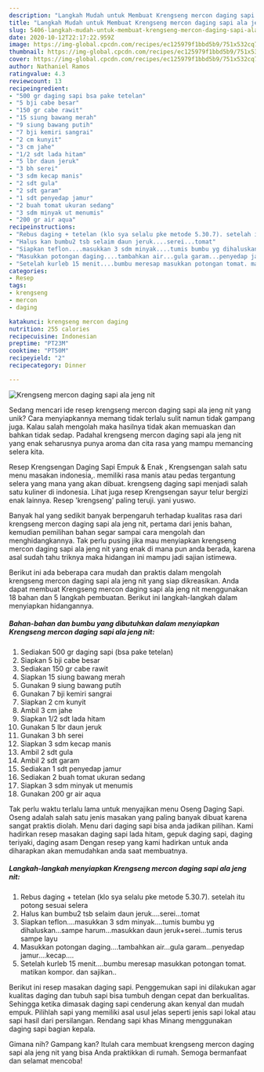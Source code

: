 ```yaml
---
description: "Langkah Mudah untuk Membuat Krengseng mercon daging sapi ala jeng nit, Bikin Ngiler"
title: "Langkah Mudah untuk Membuat Krengseng mercon daging sapi ala jeng nit, Bikin Ngiler"
slug: 5406-langkah-mudah-untuk-membuat-krengseng-mercon-daging-sapi-ala-jeng-nit-bikin-ngiler
date: 2020-10-12T22:17:22.959Z
image: https://img-global.cpcdn.com/recipes/ec125979f1bbd5b9/751x532cq70/krengseng-mercon-daging-sapi-ala-jeng-nit-foto-resep-utama.jpg
thumbnail: https://img-global.cpcdn.com/recipes/ec125979f1bbd5b9/751x532cq70/krengseng-mercon-daging-sapi-ala-jeng-nit-foto-resep-utama.jpg
cover: https://img-global.cpcdn.com/recipes/ec125979f1bbd5b9/751x532cq70/krengseng-mercon-daging-sapi-ala-jeng-nit-foto-resep-utama.jpg
author: Nathaniel Ramos
ratingvalue: 4.3
reviewcount: 13
recipeingredient:
- "500 gr daging sapi bsa pake tetelan"
- "5 bji cabe besar"
- "150 gr cabe rawit"
- "15 siung bawang merah"
- "9 siung bawang putih"
- "7 bji kemiri sangrai"
- "2 cm kunyit"
- "3 cm jahe"
- "1/2 sdt lada hitam"
- "5 lbr daun jeruk"
- "3 bh serei"
- "3 sdm kecap manis"
- "2 sdt gula"
- "2 sdt garam"
- "1 sdt penyedap jamur"
- "2 buah tomat ukuran sedang"
- "3 sdm minyak ut menumis"
- "200 gr air aqua"
recipeinstructions:
- "Rebus daging + tetelan (klo sya selalu pke metode 5.30.7). setelah itu potong sesuai selera"
- "Halus kan bumbu2 tsb selaim daun jeruk....serei...tomat"
- "Siapkan teflon....masukkan 3 sdm minyak....tumis bumbu yg dihaluskan...sampe harum...masukkan daun jeruk+serei...tumis terus sampe layu"
- "Masukkan potongan daging....tambahkan air...gula garam...penyedap jamur....kecap...."
- "Setelah kurleb 15 menit....bumbu meresap masukkan potongan tomat. matikan kompor. dan sajikan.."
categories:
- Resep
tags:
- krengseng
- mercon
- daging

katakunci: krengseng mercon daging 
nutrition: 255 calories
recipecuisine: Indonesian
preptime: "PT23M"
cooktime: "PT50M"
recipeyield: "2"
recipecategory: Dinner

---
```



![Krengseng mercon daging sapi ala jeng nit](https://img-global.cpcdn.com/recipes/ec125979f1bbd5b9/751x532cq70/krengseng-mercon-daging-sapi-ala-jeng-nit-foto-resep-utama.jpg)

Sedang mencari ide resep krengseng mercon daging sapi ala jeng nit yang unik? Cara menyiapkannya memang tidak terlalu sulit namun tidak gampang juga. Kalau salah mengolah maka hasilnya tidak akan memuaskan dan bahkan tidak sedap. Padahal krengseng mercon daging sapi ala jeng nit yang enak seharusnya punya aroma dan cita rasa yang mampu memancing selera kita.

Resep Krengsengan Daging Sapi Empuk &amp; Enak , Krengsengan salah satu menu masakan indonesia,. memiliki rasa manis atau pedas tergantung selera yang mana yang akan dibuat. krengseng daging sapi menjadi salah satu kuliner di indonesia. Lihat juga resep Krengsengan sayur telur bergizi enak lainnya. Resep &#39;krengseng&#39; paling teruji. yani yuswo.

Banyak hal yang sedikit banyak berpengaruh terhadap kualitas rasa dari krengseng mercon daging sapi ala jeng nit, pertama dari jenis bahan, kemudian pemilihan bahan segar sampai cara mengolah dan menghidangkannya. Tak perlu pusing jika mau menyiapkan krengseng mercon daging sapi ala jeng nit yang enak di mana pun anda berada, karena asal sudah tahu triknya maka hidangan ini mampu jadi sajian istimewa.


Berikut ini ada beberapa cara mudah dan praktis dalam mengolah krengseng mercon daging sapi ala jeng nit yang siap dikreasikan. Anda dapat membuat Krengseng mercon daging sapi ala jeng nit menggunakan 18 bahan dan 5 langkah pembuatan. Berikut ini langkah-langkah dalam menyiapkan hidangannya.

<!--inarticleads1-->

##### Bahan-bahan dan bumbu yang dibutuhkan dalam menyiapkan Krengseng mercon daging sapi ala jeng nit:

1. Sediakan 500 gr daging sapi (bsa pake tetelan)
1. Siapkan 5 bji cabe besar
1. Sediakan 150 gr cabe rawit
1. Siapkan 15 siung bawang merah
1. Gunakan 9 siung bawang putih
1. Gunakan 7 bji kemiri sangrai
1. Siapkan 2 cm kunyit
1. Ambil 3 cm jahe
1. Siapkan 1/2 sdt lada hitam
1. Gunakan 5 lbr daun jeruk
1. Gunakan 3 bh serei
1. Siapkan 3 sdm kecap manis
1. Ambil 2 sdt gula
1. Ambil 2 sdt garam
1. Sediakan 1 sdt penyedap jamur
1. Sediakan 2 buah tomat ukuran sedang
1. Siapkan 3 sdm minyak ut menumis
1. Gunakan 200 gr air aqua


Tak perlu waktu terlalu lama untuk menyajikan menu Oseng Daging Sapi. Oseng adalah salah satu jenis masakan yang paling banyak dibuat karena sangat praktis diolah. Menu dari daging sapi bisa anda jadikan pilihan. Kami hadirkan resep masakan daging sapi lada hitam, gepuk daging sapi, daging teriyaki, daging asam Dengan resep yang kami hadirkan untuk anda diharapkan akan memudahkan anda saat membuatnya. 

<!--inarticleads2-->

##### Langkah-langkah menyiapkan Krengseng mercon daging sapi ala jeng nit:

1. Rebus daging + tetelan (klo sya selalu pke metode 5.30.7). setelah itu potong sesuai selera
1. Halus kan bumbu2 tsb selaim daun jeruk....serei...tomat
1. Siapkan teflon....masukkan 3 sdm minyak....tumis bumbu yg dihaluskan...sampe harum...masukkan daun jeruk+serei...tumis terus sampe layu
1. Masukkan potongan daging....tambahkan air...gula garam...penyedap jamur....kecap....
1. Setelah kurleb 15 menit....bumbu meresap masukkan potongan tomat. matikan kompor. dan sajikan..


Berikut ini resep masakan daging sapi. Penggemukan sapi ini dilakukan agar kualitas daging dan tubuh sapi bisa tumbuh dengan cepat dan berkualitas. Sehingga ketika dimasak daging sapi cenderung akan kenyal dan mudah empuk. Pilihlah sapi yang memiliki asal usul jelas seperti jenis sapi lokal atau sapi hasil dari persilangan. Rendang sapi khas Minang menggunakan daging sapi bagian kepala. 

Gimana nih? Gampang kan? Itulah cara membuat krengseng mercon daging sapi ala jeng nit yang bisa Anda praktikkan di rumah. Semoga bermanfaat dan selamat mencoba!
